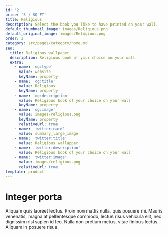 ```yaml
---
id: '2'
price: '3 / SQ FT'
title: Religious
description: Select the book you like to have printed on your wall.
default_thumbnail_image: images/Religious.png
default_original_image: images/Religious.png
order: 2
category: src/pages/category/home.md
seo:
  title: Religious wallpaper
  description: Religious book of your choice on your wall
  extra:
    - name: 'og:type'
      value: website
      keyName: property
    - name: 'og:title'
      value: Religious
      keyName: property
    - name: 'og:description'
      value: Religious book of your choice on your wall
      keyName: property
    - name: 'og:image'
      value: images/religious.png
      keyName: property
      relativeUrl: true
    - name: 'twitter:card'
      value: summary_large_image
    - name: 'twitter:title'
      value: Religious wallapper
    - name: 'twitter:description'
      value: Religious book of your choice on your wall
    - name: 'twitter:image'
      value: images/religious.png
      relativeUrl: true
template: product
---
```


# Integer porta

Aliquam quis laoreet lectus. Proin non mattis nulla, quis posuere mi. Mauris venenatis, magna at pellentesque commodo, lectus risus vehicula elit, nec dignissim nisl sapien id leo. Nulla non pretium metus, vitae finibus lectus. Aliquam in posuere risus.